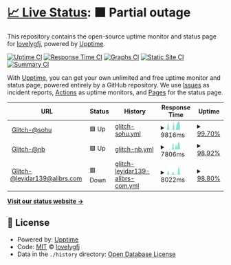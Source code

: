 # [📈 Live Status](https://lovelygfj.github.io/uptime): <!--live status--> **🟧 Partial outage**

This repository contains the open-source uptime monitor and status page for [lovelygfj](https://lovelygfj.github.io/uptime), powered by [Upptime](https://github.com/upptime/upptime).

[![Uptime CI](https://github.com/lovelygfj/uptime/workflows/Uptime%20CI/badge.svg)](https://github.com/lovelygfj/uptime/actions?query=workflow%3A%22Uptime+CI%22)
[![Response Time CI](https://github.com/lovelygfj/uptime/workflows/Response%20Time%20CI/badge.svg)](https://github.com/lovelygfj/uptime/actions?query=workflow%3A%22Response+Time+CI%22)
[![Graphs CI](https://github.com/lovelygfj/uptime/workflows/Graphs%20CI/badge.svg)](https://github.com/lovelygfj/uptime/actions?query=workflow%3A%22Graphs+CI%22)
[![Static Site CI](https://github.com/lovelygfj/uptime/workflows/Static%20Site%20CI/badge.svg)](https://github.com/lovelygfj/uptime/actions?query=workflow%3A%22Static+Site+CI%22)
[![Summary CI](https://github.com/lovelygfj/uptime/workflows/Summary%20CI/badge.svg)](https://github.com/lovelygfj/uptime/actions?query=workflow%3A%22Summary+CI%22)

With [Upptime](https://upptime.js.org), you can get your own unlimited and free uptime monitor and status page, powered entirely by a GitHub repository. We use [Issues](https://github.com/lovelygfj/uptime/issues) as incident reports, [Actions](https://github.com/lovelygfj/uptime/actions) as uptime monitors, and [Pages](https://lovelygfj.github.io/uptime) for the status page.

<!--start: status pages-->
<!-- This summary is generated by Upptime (https://github.com/upptime/upptime) -->
<!-- Do not edit this manually, your changes will be overwritten -->
<!-- prettier-ignore -->
| URL | Status | History | Response Time | Uptime |
| --- | ------ | ------- | ------------- | ------ |
| <img alt="" src="https://icons.duckduckgo.com/ip3/utopian-titanium-rain.glitch.me.ico" height="13"> [Glitch-@sohu](https://utopian-titanium-rain.glitch.me/) | 🟩 Up | [glitch-sohu.yml](https://github.com/lovelygfj/uptime/commits/HEAD/history/glitch-sohu.yml) | <details><summary><img alt="Response time graph" src="./graphs/glitch-sohu/response-time-week.png" height="20"> 9816ms</summary><br><a href="https://lovelygfj.github.io/uptime/history/glitch-sohu"><img alt="Response time 4324" src="https://img.shields.io/endpoint?url=https%3A%2F%2Fraw.githubusercontent.com%2Flovelygfj%2Fuptime%2FHEAD%2Fapi%2Fglitch-sohu%2Fresponse-time.json"></a><br><a href="https://lovelygfj.github.io/uptime/history/glitch-sohu"><img alt="24-hour response time 13050" src="https://img.shields.io/endpoint?url=https%3A%2F%2Fraw.githubusercontent.com%2Flovelygfj%2Fuptime%2FHEAD%2Fapi%2Fglitch-sohu%2Fresponse-time-day.json"></a><br><a href="https://lovelygfj.github.io/uptime/history/glitch-sohu"><img alt="7-day response time 9816" src="https://img.shields.io/endpoint?url=https%3A%2F%2Fraw.githubusercontent.com%2Flovelygfj%2Fuptime%2FHEAD%2Fapi%2Fglitch-sohu%2Fresponse-time-week.json"></a><br><a href="https://lovelygfj.github.io/uptime/history/glitch-sohu"><img alt="30-day response time 6698" src="https://img.shields.io/endpoint?url=https%3A%2F%2Fraw.githubusercontent.com%2Flovelygfj%2Fuptime%2FHEAD%2Fapi%2Fglitch-sohu%2Fresponse-time-month.json"></a><br><a href="https://lovelygfj.github.io/uptime/history/glitch-sohu"><img alt="1-year response time 4324" src="https://img.shields.io/endpoint?url=https%3A%2F%2Fraw.githubusercontent.com%2Flovelygfj%2Fuptime%2FHEAD%2Fapi%2Fglitch-sohu%2Fresponse-time-year.json"></a></details> | <details><summary><a href="https://lovelygfj.github.io/uptime/history/glitch-sohu">99.70%</a></summary><a href="https://lovelygfj.github.io/uptime/history/glitch-sohu"><img alt="All-time uptime 99.85%" src="https://img.shields.io/endpoint?url=https%3A%2F%2Fraw.githubusercontent.com%2Flovelygfj%2Fuptime%2FHEAD%2Fapi%2Fglitch-sohu%2Fuptime.json"></a><br><a href="https://lovelygfj.github.io/uptime/history/glitch-sohu"><img alt="24-hour uptime 97.91%" src="https://img.shields.io/endpoint?url=https%3A%2F%2Fraw.githubusercontent.com%2Flovelygfj%2Fuptime%2FHEAD%2Fapi%2Fglitch-sohu%2Fuptime-day.json"></a><br><a href="https://lovelygfj.github.io/uptime/history/glitch-sohu"><img alt="7-day uptime 99.70%" src="https://img.shields.io/endpoint?url=https%3A%2F%2Fraw.githubusercontent.com%2Flovelygfj%2Fuptime%2FHEAD%2Fapi%2Fglitch-sohu%2Fuptime-week.json"></a><br><a href="https://lovelygfj.github.io/uptime/history/glitch-sohu"><img alt="30-day uptime 99.88%" src="https://img.shields.io/endpoint?url=https%3A%2F%2Fraw.githubusercontent.com%2Flovelygfj%2Fuptime%2FHEAD%2Fapi%2Fglitch-sohu%2Fuptime-month.json"></a><br><a href="https://lovelygfj.github.io/uptime/history/glitch-sohu"><img alt="1-year uptime 99.85%" src="https://img.shields.io/endpoint?url=https%3A%2F%2Fraw.githubusercontent.com%2Flovelygfj%2Fuptime%2FHEAD%2Fapi%2Fglitch-sohu%2Fuptime-year.json"></a></details>
| <img alt="" src="https://icons.duckduckgo.com/ip3/brook-amethyst-arrow.glitch.me.ico" height="13"> [Glitch-@nb](https://brook-amethyst-arrow.glitch.me/) | 🟩 Up | [glitch-nb.yml](https://github.com/lovelygfj/uptime/commits/HEAD/history/glitch-nb.yml) | <details><summary><img alt="Response time graph" src="./graphs/glitch-nb/response-time-week.png" height="20"> 7806ms</summary><br><a href="https://lovelygfj.github.io/uptime/history/glitch-nb"><img alt="Response time 2569" src="https://img.shields.io/endpoint?url=https%3A%2F%2Fraw.githubusercontent.com%2Flovelygfj%2Fuptime%2FHEAD%2Fapi%2Fglitch-nb%2Fresponse-time.json"></a><br><a href="https://lovelygfj.github.io/uptime/history/glitch-nb"><img alt="24-hour response time 10205" src="https://img.shields.io/endpoint?url=https%3A%2F%2Fraw.githubusercontent.com%2Flovelygfj%2Fuptime%2FHEAD%2Fapi%2Fglitch-nb%2Fresponse-time-day.json"></a><br><a href="https://lovelygfj.github.io/uptime/history/glitch-nb"><img alt="7-day response time 7806" src="https://img.shields.io/endpoint?url=https%3A%2F%2Fraw.githubusercontent.com%2Flovelygfj%2Fuptime%2FHEAD%2Fapi%2Fglitch-nb%2Fresponse-time-week.json"></a><br><a href="https://lovelygfj.github.io/uptime/history/glitch-nb"><img alt="30-day response time 4281" src="https://img.shields.io/endpoint?url=https%3A%2F%2Fraw.githubusercontent.com%2Flovelygfj%2Fuptime%2FHEAD%2Fapi%2Fglitch-nb%2Fresponse-time-month.json"></a><br><a href="https://lovelygfj.github.io/uptime/history/glitch-nb"><img alt="1-year response time 2569" src="https://img.shields.io/endpoint?url=https%3A%2F%2Fraw.githubusercontent.com%2Flovelygfj%2Fuptime%2FHEAD%2Fapi%2Fglitch-nb%2Fresponse-time-year.json"></a></details> | <details><summary><a href="https://lovelygfj.github.io/uptime/history/glitch-nb">98.92%</a></summary><a href="https://lovelygfj.github.io/uptime/history/glitch-nb"><img alt="All-time uptime 99.66%" src="https://img.shields.io/endpoint?url=https%3A%2F%2Fraw.githubusercontent.com%2Flovelygfj%2Fuptime%2FHEAD%2Fapi%2Fglitch-nb%2Fuptime.json"></a><br><a href="https://lovelygfj.github.io/uptime/history/glitch-nb"><img alt="24-hour uptime 92.44%" src="https://img.shields.io/endpoint?url=https%3A%2F%2Fraw.githubusercontent.com%2Flovelygfj%2Fuptime%2FHEAD%2Fapi%2Fglitch-nb%2Fuptime-day.json"></a><br><a href="https://lovelygfj.github.io/uptime/history/glitch-nb"><img alt="7-day uptime 98.92%" src="https://img.shields.io/endpoint?url=https%3A%2F%2Fraw.githubusercontent.com%2Flovelygfj%2Fuptime%2FHEAD%2Fapi%2Fglitch-nb%2Fuptime-week.json"></a><br><a href="https://lovelygfj.github.io/uptime/history/glitch-nb"><img alt="30-day uptime 99.63%" src="https://img.shields.io/endpoint?url=https%3A%2F%2Fraw.githubusercontent.com%2Flovelygfj%2Fuptime%2FHEAD%2Fapi%2Fglitch-nb%2Fuptime-month.json"></a><br><a href="https://lovelygfj.github.io/uptime/history/glitch-nb"><img alt="1-year uptime 99.66%" src="https://img.shields.io/endpoint?url=https%3A%2F%2Fraw.githubusercontent.com%2Flovelygfj%2Fuptime%2FHEAD%2Fapi%2Fglitch-nb%2Fuptime-year.json"></a></details>
| <img alt="" src="https://icons.duckduckgo.com/ip3/lively-pitch-runner.glitch.me.ico" height="13"> [Glitch-@leyidar139@alibrs.com](https://lively-pitch-runner.glitch.me/) | 🟥 Down | [glitch-leyidar139-alibrs-com.yml](https://github.com/lovelygfj/uptime/commits/HEAD/history/glitch-leyidar139-alibrs-com.yml) | <details><summary><img alt="Response time graph" src="./graphs/glitch-leyidar139-alibrs-com/response-time-week.png" height="20"> 8022ms</summary><br><a href="https://lovelygfj.github.io/uptime/history/glitch-leyidar139-alibrs-com"><img alt="Response time 3109" src="https://img.shields.io/endpoint?url=https%3A%2F%2Fraw.githubusercontent.com%2Flovelygfj%2Fuptime%2FHEAD%2Fapi%2Fglitch-leyidar139-alibrs-com%2Fresponse-time.json"></a><br><a href="https://lovelygfj.github.io/uptime/history/glitch-leyidar139-alibrs-com"><img alt="24-hour response time 12225" src="https://img.shields.io/endpoint?url=https%3A%2F%2Fraw.githubusercontent.com%2Flovelygfj%2Fuptime%2FHEAD%2Fapi%2Fglitch-leyidar139-alibrs-com%2Fresponse-time-day.json"></a><br><a href="https://lovelygfj.github.io/uptime/history/glitch-leyidar139-alibrs-com"><img alt="7-day response time 8022" src="https://img.shields.io/endpoint?url=https%3A%2F%2Fraw.githubusercontent.com%2Flovelygfj%2Fuptime%2FHEAD%2Fapi%2Fglitch-leyidar139-alibrs-com%2Fresponse-time-week.json"></a><br><a href="https://lovelygfj.github.io/uptime/history/glitch-leyidar139-alibrs-com"><img alt="30-day response time 5096" src="https://img.shields.io/endpoint?url=https%3A%2F%2Fraw.githubusercontent.com%2Flovelygfj%2Fuptime%2FHEAD%2Fapi%2Fglitch-leyidar139-alibrs-com%2Fresponse-time-month.json"></a><br><a href="https://lovelygfj.github.io/uptime/history/glitch-leyidar139-alibrs-com"><img alt="1-year response time 3109" src="https://img.shields.io/endpoint?url=https%3A%2F%2Fraw.githubusercontent.com%2Flovelygfj%2Fuptime%2FHEAD%2Fapi%2Fglitch-leyidar139-alibrs-com%2Fresponse-time-year.json"></a></details> | <details><summary><a href="https://lovelygfj.github.io/uptime/history/glitch-leyidar139-alibrs-com">98.80%</a></summary><a href="https://lovelygfj.github.io/uptime/history/glitch-leyidar139-alibrs-com"><img alt="All-time uptime 99.70%" src="https://img.shields.io/endpoint?url=https%3A%2F%2Fraw.githubusercontent.com%2Flovelygfj%2Fuptime%2FHEAD%2Fapi%2Fglitch-leyidar139-alibrs-com%2Fuptime.json"></a><br><a href="https://lovelygfj.github.io/uptime/history/glitch-leyidar139-alibrs-com"><img alt="24-hour uptime 91.61%" src="https://img.shields.io/endpoint?url=https%3A%2F%2Fraw.githubusercontent.com%2Flovelygfj%2Fuptime%2FHEAD%2Fapi%2Fglitch-leyidar139-alibrs-com%2Fuptime-day.json"></a><br><a href="https://lovelygfj.github.io/uptime/history/glitch-leyidar139-alibrs-com"><img alt="7-day uptime 98.80%" src="https://img.shields.io/endpoint?url=https%3A%2F%2Fraw.githubusercontent.com%2Flovelygfj%2Fuptime%2FHEAD%2Fapi%2Fglitch-leyidar139-alibrs-com%2Fuptime-week.json"></a><br><a href="https://lovelygfj.github.io/uptime/history/glitch-leyidar139-alibrs-com"><img alt="30-day uptime 99.67%" src="https://img.shields.io/endpoint?url=https%3A%2F%2Fraw.githubusercontent.com%2Flovelygfj%2Fuptime%2FHEAD%2Fapi%2Fglitch-leyidar139-alibrs-com%2Fuptime-month.json"></a><br><a href="https://lovelygfj.github.io/uptime/history/glitch-leyidar139-alibrs-com"><img alt="1-year uptime 99.70%" src="https://img.shields.io/endpoint?url=https%3A%2F%2Fraw.githubusercontent.com%2Flovelygfj%2Fuptime%2FHEAD%2Fapi%2Fglitch-leyidar139-alibrs-com%2Fuptime-year.json"></a></details>

<!--end: status pages-->

[**Visit our status website →**](https://lovelygfj.github.io/uptime)

## 📄 License

- Powered by: [Upptime](https://github.com/upptime/upptime)
- Code: [MIT](./LICENSE) © [lovelygfj](https://lovelygfj.github.io/uptime)
- Data in the `./history` directory: [Open Database License](https://opendatacommons.org/licenses/odbl/1-0/)
